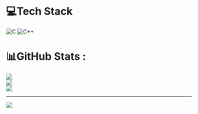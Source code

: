 
# 💻Tech Stack
![C](https://img.shields.io/badge/c-%2300599C.svg?style=for-the-badge&logo=c&logoColor=white) ![C++](https://img.shields.io/badge/c++-%2300599C.svg?style=for-the-badge&logo=c%2B%2B&logoColor=white)
# 📊GitHub Stats :
![](https://github-readme-stats.vercel.app/api?username=sejallende=1541&theme=radical&hide_border=false&include_all_commits=false&count_private=false)<br/>
![](https://github-readme-streak-stats.herokuapp.com/?user=sejallende=1541&theme=radical&hide_border=false)<br/>
![](https://github-readme-stats.vercel.app/api/top-langs/?username=sejallende=1541&theme=radical&hide_border=false&include_all_commits=false&count_private=false&layout=compact)

---
[![](https://visitcount.itsvg.in/api?id=sejallende=1541&icon=0&color=0)](https://visitcount.itsvg.in)
